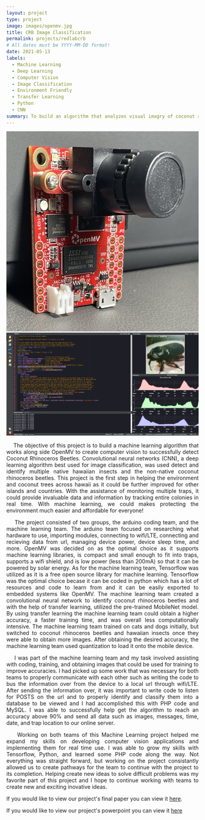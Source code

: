 ```yaml
---
layout: project
type: project
image: images/openmv.jpg
title: CRB Image Classification
permalink: projects/redlabcrb
# All dates must be YYYY-MM-DD format!
date: 2021-05-13
labels:
  - Machine Learning
  - Deep Learning
  - Computer Vision
  - Image Classification
  - Environment Friendly
  - Transfer Learning
  - Python
  - CNN
summary: To build an algorithm that analyzes visual imagry of coconut rhinocerous beetles and other native insects of hawaii and categorizes them to be then identified among 3000 traps across Oahu to greatly improve trap checking efficiency as well as exponentially raising the catch rate of given areas.
---
```

<div class="ui centered medium rounded images">
  <img class="ui centered image" src="../images/openmv2.jpg">
  <img class="ui centered image" src="../images/openmv3.png">
</div>

<p align="justify">
&nbsp;&nbsp;&nbsp;&nbsp;The objective of this project is to build a machine learning algorithm that works along side OpenMV to create computer vision to successfully detect Coconut Rhinoceros Beetles. Convolutional neural networks (CNN), a deep learning algorithm best used for image classification, was used detect and identify multiple native hawaiian insects and the non-native coconut rhinoceros beetles. This project is the first step in helping the environment and coconut trees across hawaii as it could be further improved for other islands and countries. With the assistance of monitoring multiple traps, it could provide invaluable data and information by tracking entire colonies in real time. With machine learning, we could makes protecting the environment much easier and affordable for everyone!
</p>

<p align="justify">
&nbsp;&nbsp;&nbsp;&nbsp;The project consisted of two groups, the arduino coding team, and the machine learning team. The arduino team focused on researching what hardware to use, importing modules, connecting to wifi/LTE, connecting and recieving data from url, managing device power, device sleep time, and more. OpenMV was decided on as the optimal choice as it supports machine learning libraries, is compact and small enough to fit into traps, supports a wifi shield, and is low power (less than 200mA) so that it can be powered by solar energy. As for the machine learning team, Tensorflow was utilized as it is a free open source library for machine learning. Tensorflow was the optimal choice becase it can be coded in python which has a lot of resources and code to learn from and it can be easily exported to embedded systems like OpenMV. The machine learning team created a convolutional neural network to identify coconut rhinoceros beetles and with the help of transfer learning, utilized the pre-trained MobileNet model. By using transfer learning the machine learning team could obtain a higher accuracy, a faster training time, and was overall less computationally intensive. The machine learning team trained on cats and dogs initially, but switched to coconut rhinoceros beetles and hawaiian insects once they were able to obtain more images. After obtaining the desired accuracy, the machine learning team used quantization to load it onto the mobile device.
</p>

<p align="justify">
&nbsp;&nbsp;&nbsp;&nbsp;I was part of the machine learning team and my task involved assisting with coding, training, and obtaining images that could be used for training to improve accuracies. I had picked up some work that was necessary for both teams to properly communicate with each other such as writing the code to bus the information over from the device to a local url through wifi/LTE. After sending the information over, it was important to write code to listen for POSTS on the url and to properly identify and classify them into a database to be viewed and I had accomplished this with PHP code and MySQL. I was able to successfully help get the algorithm to reach an accuracy above 90% and send all data such as images, messages, time, date, and trap location to our online server.
</p>

<p align="justify">
&nbsp;&nbsp;&nbsp;&nbsp;Working on both teams of this Machine Learning project helped me expand my skills on developing computer vision applications and implementing them for real time use. I was able to grow my skills with Tensorflow, Python, and learned some PHP code along the way. Not everything was straight forward, but working on the project consistantly allowed us to create pathways for the team to continue with the project to its completion. Helping create new ideas to solve difficult problems was my favorite part of this project and I hope to continue working with teams to create new and exciting inovative ideas.
</p>

If you would like to view our project's final paper you can view it [here](https://github.com/kylejneubauer18/kylejneubauer18.github.io/blob/3ed7f1e8230b498fb588c0841f180d1808437675/496%20Paper.pdf).

If you would like to view our project's powerpoint you can view it [here](https://github.com/kylejneubauer18/kylejneubauer18.github.io/blob/d849ef655c2cb17fcf5418c169c2895182659675/496%20Poster%20Session.pdf)

